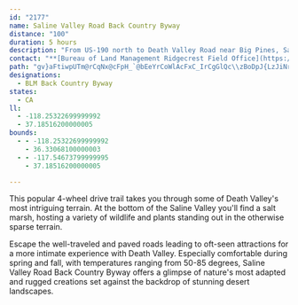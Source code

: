```yaml
---
id: "2177"
name: Saline Valley Road Back Country Byway
distance: "100"
duration: 5 hours
description: "From US-190 north to Death Valley Road near Big Pines, Saline Valley Road takes you to a little-known corner of the Death Valley ecosystem.  "
contact: "**[Bureau of Land Management Ridgecrest Field Office](https://www.blm.gov/office/ridgecrest-field-office)**  \r\n\r\n760-384-5400, Fax: 760-384-5499"
path: "gv}aFtiwpUTm@rCqNx@cFpH_`@bEeYrCoWlAcFxC_IrCgGlQc\\zBoDpJ{LzJiNr@mBhAyEHgBi@qEo@aAqBkAuAgBo@wBOaCZuEr@eExGiQx@_DNmARgJ~@cMVeLI}EFuIOkBEeDT{GBmFHe@Xs@xA_Cn@uAvCqJrBsEf@a@~GeCd@[n@k@fDgGvEmDbCs@hAy@t@_BrBgGlAeCd@g@rBqAhBcCbAqC`AyDVaBx@uIj@eDbCoJlAkJxCwJJeABmCNs@|EgHxCyCfAyAtFcPPyADsINyAfHcWh@gCn@aGLyDO_D^sGCsCSiDBy@|A_D|EyHxByAh@m@d@eAXeAb@{BV{EFmEIaHb@uKNkBxCsInCuEjBaJDwBg@{FkAsGyAoECYNq@dAeBLe@NaBNg@xA_CXyARmCJaEKsDYaD~BqIlAiFnAqBrCaAh@gAn@uBfBsBNYDm@IsBD_@Xm@hDaElCkCzFmExAaDhAmDtB{H`B_FnEgHbBgBrP{K`BkBXu@fAeGhB{FxAeDlTma@bEaLTwAOsGDiAbEiWp@mGt@sK`Mk`Al@uGAaBuAqE]iIWmCwCiQ{B_P}@wEe@sJd@e@DYX{FXeAXQv@VvAEb@WrBoEh@eBxAsBTu@?[UwE_@}@SgAUeH}@cCo@sF[sAm@qAmBaCeAgBOi@o@uEyByBSe@E{@XcBCyCh@}CM_BF]XUx@SZWvCaDtCqBvCDb@MNQdAmDdIyExCmDt@_CN{BB{GIaLUk@wEgFSy@AuCxA_Fh@gFG_BuAkFaAaA[{Aq@k@i@Qc@e@o@cDOqBYgAh@wC~BiDAe@q@}Cg@uAwCgBUYk@aGe@eCi@i@eB{@yAmBGgBm@eDCyADuCKq@IyC_@eC_@uEDyBH_@^s@vDaDnAw@vH{F|AStDy@xBy@fAEhBd@h@@xAYnAm@bEyGlByDlAsBzByFp@oArG{IxBwDpGsG~@oAhM}VlE_IhAaCn@aA|FeG`CgAfAwDXc@b@]|Ds@hBk@hAAXWTy@X_@tCa@\\_@FYFqBNmARa@^Wz@KvDBlA_@d@_@v@Ed@Nt@YZ\\Vx@^DdB_D`As@t@_A~@?x@Ql@HPIf@u@dBDhFeAv@y@^s@Dy@Kw@?g@PcAl@{@h@]P[?eAXmAKwAHcAI}@Ba@`@_@|Bw@r@o@d@eAl@k@ZMb@?^TXhAHbA]x@E\\DPXH^Uh@cAr@uB@m@E]D_@\\?Xj@Dj@YxAHXNFRQPiAl@_@hAmBZQ\\JHZCNe@|@^bAO`B?dBMf@\\hANlAHTTJXGd@]h@u@NwBLk@dEeLr@cAZ?vAhArAHlDvBdAId@c@NCpAVhAd@XCVKf@aAXWj@Il@@nAk@n@M~AL|@XTAx@eAx@QlBcAt@}Ah@m@^?^`@b@JTQX_AXSrBH^`@RD^q@XsAJMZAxAh@zC\\TY^}BXUn@Fd@j@L@z@I\\[RHRXh@WVBHLNr@XFh@v@^JhAI^v@TVX@ZY`AgDDgB^}AF{@KkEfAmBTSb@G^LxAlAn@LNALWCU_@]y@_@?e@hAu@zA}BbB_@fDcApBOj@JfFpBnAZhA?~BSxAg@r@e@vFgG|@YxAKt@_@hAA|Be@xBEbBL|Bf@dAARD`HlFnCn@|BGt@Jh@KhAq@r@Ox@Fd@Vn@FzF_A|DS|EyB~@aAvKqGtKu@dALxNlGpDfB~CdAn@JlAQbFsAlDsAbCeB|BqAxBoBh@KjLd@|APzBlAr@n@hAhB\\LdD_@r@DNEr@s@t@D~@]rABRI^c@J]NyAXg@^W\\Bd@h@x@j@ZFn@A`@[Jk@E_@_@s@?k@HS~@w@~AmDbAs@rAEJKHMRkAn@{A~AkC|AuAp@kAvCgC|Ay@^kAWsAAq@b@a@x@_@tC{Dr@wBA_@KMw@_@?m@ZsD|AmDZgBH}Ab@u@DiABsAMi@sCeCsAmBc@_AGiA\\u@pA}@^i@bBShAc@Xe@n@yAXSxA[vDf@nBs@|DgEbBwAhBuClAyCzAsCxBeDn@_@x@YdDHzC]hA_@\\a@|BmEnB}BpAg@`B_ArAY~BmA`DeAjFaItFoJn@eB\\}Ad@gAr@{@TKhAMb@Qd@y@l@g@`GWdBj@xADpFo@hJuA`CMhC]lCKhCcAbE]lCm@vCEp@MhMsGdCqB|CoBbE}Ah@_@fDoD`EsBvIgF~AClBr@x@J~CE`LiBdKcC`GgA|R{GbFmCvCmAzs@iW~@?h@PxCNb@r@`A^`C^dBSlBs@b@?r@a@`AqAl@ErB\\r@CxAaAzCQjYaKhNuHxDeCrwGe~AbEw@|De@pAGdIE`FSbWaLzOyChPaCbCm@lA?lG`@vE_@|EMhBCjCJzKxApDr@lER|Aj@rBjAtDxA`Dr@vN_@lCk@nLgEdMa@xEJvE`AbDXbUfAxAMvCeAnCD|AVbADbHQrBKrEmApDM`N~@hN|AxV|BfFfArAd@nBjAvClD~@rBrCzHTXRR`ElBnErGlB`BvIxFh@j@zBxAbK~HxFlDlBbAnBp@bB`A|CcAhCqBxB_AxDy@pDsB|AyAvG{JfJuH`JsFrCmAxFeDXGvALdAMjEkAf@e@dJoM|CmD|DaCdGyEnC{CrB}AjAmBpCqB~@a@xBg@rGwC`KiB`A]d@g@r@iBz@aAzFsCbAaAdBmDR_ATsCj@kB`CgC~@{ArBiBnDoBpEgDjGeEn@YhAMvFkDxCsArFaHrFsA~BFzCGfDeA~@M|BKd@M|AIp@OnFcCn@MxEGvBkA~Cw@zMwEvDiAbUiFrDeBpWcKpNsEvFeArFyCzEaBlIqBbCy@hCsA`FyFrAu@fEcAdAa@pFy@xAm@bCs@|D}BbHmF`E_ChKwIf@w@~BgCdGsI~HoI`CsBlBwBxA{@xCgCzJgJ|IgHtI_IdC{CdImIrV_U|AqBnDuDvDeDrDkFxB{DpFuIbB_D`AmAp@e@dDsA`G_BnDq@dHa@lTk@tBVdo@zNvGdAfBFxAKn@a@fGyIXsASmEgAuOQoEBcBZiGb@mE^aCbBeEx@eAxDmCfDyCxA{@j@k@vBgD~DqCfD_A|E{Bb@GrD]tLm@lHnDzOrIpHfC~ABpCZx@\\rAnAnAd@nAP\\?xAe@hAm@~AqA\\MdBEb@KdFsCjD{@t@mAhAsFxCeLdFuNtA}CvDyGfB{DtJuUnFqT|FcWd@kDb@uEhA}]xCip@rByp@~@wO`Ci]tAkOhFeb@l@qFnA{I|@{IJiE_@_hADmoAE_^B_BTwBXuAd^anArDgOfBaJxMmo@zHu`@bGaXdHy\\lFqX~@_ElAkD|DiJbJ{R\\aAjAgGdIq\\hAsDxA{D|AeDrEyHlDoEfGmFtOgO|F{Ef[cV`HuEjLwGtKiHtMgKjP{Pr@c@fF_CdRsJpGmCvIgEnMyInB{@pEqA|KgCpH_AzImBrC]zKoBh@QjAw@fAsA`HiNhEuHtAyAbBy@NQHUvA_N^m@t@g@rBqD~@uB\\eBn@_ApG_DnHaCx@s@f@w@bEuChBe@~CmArH}B~E}E^SvDiAbBAd@]Vy@j@o@~@KpK_@bB^XL?jADPH?h@]d@eABy@IuARc@d@YxRgCdHk@hG{@`Iq@~Ak@pCaBzEyB~EgBpBsALQ?aC\\eAlHyEbCmAt@aCh@i@lCaEr@{AdAy@x@gBn@eAxAkBxAaAhAsCx@iAbCgB|@eAtAyB|@iAzFiNnImPxEuKx@yAbCgDtDkDn@[xBO^OB]gAg@OQGYt@mDBuAVwACsBP_@t@WXa@H_AEYSYaBgB{AmIcAyASe@{BeZ?WNg@ZQzEaAbDwA`Au@p@eAb@W|@oEjB_AT_@@uCGyBVi@zDa@tB_AfGsAb@]Ja@HeAEaDb@yBNQn@I^LlBt@`Av@l@CX[h@_BD_Al@aDB_@a@mE_@wBEgAPg@vAyARs@MyEB]vFeIjAeA\\k@^_BrEoElAeBZSfG}@hA[r@sBr@ShAIrCo@d@]h@y@^ENDTr@\\LzAY^aA?yFRy@b@g@b@EdBRr@^fAfBLdAXJ|CSX?h@RdADpCs@hBkAnCmAhAwAJm@\\q@XGjARLGlAkB~@AXWP_@LaAFeCa@aAc@i@Ko@NmCTeBI_CRa@rDEd@Qr@y@b@SdC_@vAq@fCEz@Sh@SbCmBj@SnAJd@Ld@^Tf@PdBd@z@nDjCTDBWGSq@gAa@sA[e@OkBBgBv@sCV]n@_@Ro@ZYFqAf@e@RoAd@q@Hw@h@a@Hq@To@|Ay@t@o@B[y@w@D_@rCmCn@M\\Yz@sCbAw@bCiGH{A^cACo@lAoAToAv@w@z@aBRqAxBuFNmAn@k@h@y@DyAXkA~@uARwBPu@fAyAXiAdAmBRoB^yBhAwCnAm@fBMfBVp@e@~@ChAd@xARh@l@NnA?fA[~AFr@LRd@LlC^XXNp@BjAG`AFx@~@lCDd@?~E|A`O]|DNbAfAnCt@vAl@x@~CfDvDhIhApD~ArCrB`BlFjDpLnJ^x@f@rBt@lGdBtFvA|CzJpOzJnKt@jA`F`LbDzFxBrBbDjBt@XfB^rC@bGvA~A@l@\\NdA_B`FOrANrBx@lCD^]~DBz@\\xAnBrCr@~A^~BNzD`AjBLf@Bp@M`Ak@zBYrDOx@qCdIu@dAEXC^HTr@jAJj@Ij@u@fAI`@?XTv@V^nA`ANd@IrBHvAg@rB\\bDoFlFeCr@GN@`FEXOV_Af@Wt@BVrAxDNVd@TR^Il@}@dBAl@Tp@XXdBdA\\~@^lBl@j@xCr@vDrAt@n@vElJpJtQxBvDrBfCfFrBdC`BpBx@|HdAhJd@xIhBdA^p~BtcAbDlAhAXhCGfEw@rf@aQvG[fGKfADz@RlDrAhA?n@Mj[cM~A_@rACrGp@dJ`BrA^nAYjA?RDNLHXX~B|AdDbIrElDnAj@AvBwEx@aA^Yj@YzAYrE?ZQb@{@h@q@bAYhAElHPvFd@|Dr@v@d@`@r@bCtLXzB^zGJpJHjLEjJN`BhArG^`Gj@pBfAhChCxExDxFjAlEh@tApGlKlBlCnFdGrGbKvDxDh@r@bFtJbCrFn@dAnArAlBvAlF`B|BxAjJbIjBrAl@t@n@nAv@jCt@`HvL~g@|CrBfGxCfG`CfDdAhJtDdMrD`KfBhOxEnPfEpWdFdUzDzYtG`Xp@fJs@bFS~AR`Cr@rBlAx@v@^t@^vABf@IlAa@xBB|@h@xAhDnDp@`CJpAIv@mBrAk@lAQdA@`@Tx@l@v@bGtG|l@zm@bAd@lCl@vCRdAKdKcDnASnDW|CP|PnGnCrAjErCxIlHRj@hBlB|ArCvGhMxAfExAxCr@zBdBhErAhCfB~B`@Vx@XbE^bE`A|P`IfHdCnN`GfFdChWnQjHnExCvAbEtA"
designations:
  - BLM Back Country Byway
states:
  - CA
ll:
  - -118.25322699999992
  - 37.18516200000005
bounds:
  - - -118.25322699999992
    - 36.33068100000003
  - - -117.54673799999995
    - 37.18516200000005

---
```


This popular 4-wheel drive trail takes you through some of Death Valley's most intriguing terrain.  At the bottom of the Saline Valley you'll find a salt marsh, hosting a variety of wildlife and plants standing out in the otherwise sparse terrain.

Escape the well-traveled and paved roads leading to oft-seen attractions for a more intimate experience with Death Valley.  Especially comfortable during spring and fall, with temperatures ranging from 50-85 degrees, Saline Valley Road Back Country Byway offers a glimpse of nature's most adapted and rugged creations set against the backdrop of stunning desert landscapes.
